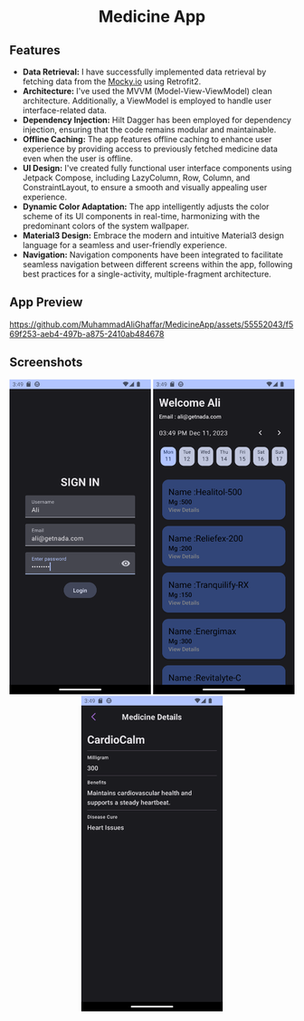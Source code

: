 <h1 align="center">Medicine App</h1>

## Features

- **Data Retrieval:** I have successfully implemented data retrieval by fetching data from the [Mocky.io](https://run.mocky.io/v3/e5423b88-1a23-44e4-a692-9618ab87e802) using Retrofit2.
- **Architecture:** I've used the MVVM (Model-View-ViewModel) clean architecture. Additionally, a ViewModel is employed to handle user interface-related data.
- **Dependency Injection:** Hilt Dagger has been employed for dependency injection, ensuring that the code remains modular and maintainable.
- **Offline Caching:** The app features offline caching to enhance user experience by providing access to previously fetched medicine data even when the user is offline.
- **UI Design:** I've created fully functional user interface components using Jetpack Compose, including LazyColumn, Row, Column, and ConstraintLayout, to ensure a smooth and visually appealing user experience.
- **Dynamic Color Adaptation:** The app intelligently adjusts the color scheme of its UI components in real-time, harmonizing with the predominant colors of the system wallpaper.
- **Material3 Design:** Embrace the modern and intuitive Material3 design language for a seamless and user-friendly experience.
- **Navigation:** Navigation components have been integrated to facilitate seamless navigation between different screens within the app, following best practices for a single-activity, multiple-fragment architecture.

## App Preview
https://github.com/MuhammadAliGhaffar/MedicineApp/assets/55552043/f569f253-aeb4-497b-a875-2410ab484678

## Screenshots
<p align="center"> <img src="resources/ss1.png" width="250"/>  <img src="resources/ss2.png" width="250"/>  <img src="resources/ss3.png" width="250" /></p>
